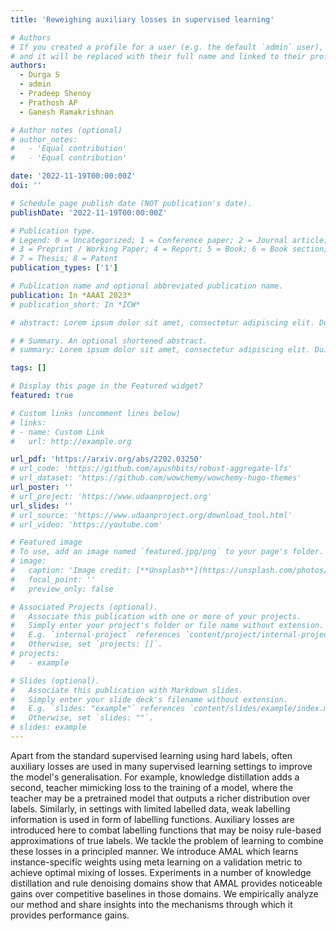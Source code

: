 ```yaml
---
title: 'Reweighing auxiliary losses in supervised learning'

# Authors
# If you created a profile for a user (e.g. the default `admin` user), write the username (folder name) here
# and it will be replaced with their full name and linked to their profile.
authors:
  - Durga S
  - admin
  - Pradeep Shenoy
  - Prathosh AP
  - Ganesh Ramakrishnan

# Author notes (optional)
# author_notes:
#   - 'Equal contribution'
#   - 'Equal contribution'

date: '2022-11-19T00:00:00Z'
doi: ''

# Schedule page publish date (NOT publication's date).
publishDate: '2022-11-19T00:00:00Z'

# Publication type.
# Legend: 0 = Uncategorized; 1 = Conference paper; 2 = Journal article;
# 3 = Preprint / Working Paper; 4 = Report; 5 = Book; 6 = Book section;
# 7 = Thesis; 8 = Patent
publication_types: ['1']

# Publication name and optional abbreviated publication name.
publication: In *AAAI 2023*
# publication_short: In *ICW*

# abstract: Lorem ipsum dolor sit amet, consectetur adipiscing elit. Duis posuere tellus ac convallis placerat. Proin tincidunt magna sed ex sollicitudin condimentum. Sed ac faucibus dolor, scelerisque sollicitudin nisi. Cras purus urna, suscipit quis sapien eu, pulvinar tempor diam. Quisque risus orci, mollis id ante sit amet, gravida egestas nisl. Sed ac tempus magna. Proin in dui enim. Donec condimentum, sem id dapibus fringilla, tellus enim condimentum arcu, nec volutpat est felis vel metus. Vestibulum sit amet erat at nulla eleifend gravida.

# # Summary. An optional shortened abstract.
# summary: Lorem ipsum dolor sit amet, consectetur adipiscing elit. Duis posuere tellus ac convallis placerat. Proin tincidunt magna sed ex sollicitudin condimentum.

tags: []

# Display this page in the Featured widget?
featured: true

# Custom links (uncomment lines below)
# links:
# - name: Custom Link
#   url: http://example.org

url_pdf: 'https://arxiv.org/abs/2202.03250'
# url_code: 'https://github.com/ayushbits/robust-aggregate-lfs'
# url_dataset: 'https://github.com/wowchemy/wowchemy-hugo-themes'
url_poster: ''
# url_project: 'https://www.udaanproject.org'
url_slides: ''
# url_source: 'https://www.udaanproject.org/download_tool.html'
# url_video: 'https://youtube.com'

# Featured image
# To use, add an image named `featured.jpg/png` to your page's folder.
# image:
#   caption: 'Image credit: [**Unsplash**](https://unsplash.com/photos/pLCdAaMFLTE)'
#   focal_point: ''
#   preview_only: false

# Associated Projects (optional).
#   Associate this publication with one or more of your projects.
#   Simply enter your project's folder or file name without extension.
#   E.g. `internal-project` references `content/project/internal-project/index.md`.
#   Otherwise, set `projects: []`.
# projects:
#   - example

# Slides (optional).
#   Associate this publication with Markdown slides.
#   Simply enter your slide deck's filename without extension.
#   E.g. `slides: "example"` references `content/slides/example/index.md`.
#   Otherwise, set `slides: ""`.
# slides: example
---
```



Apart from the standard supervised learning using hard labels, often auxiliary losses are used in many supervised learning settings to improve the model's generalisation. For example, knowledge distillation adds a second, teacher mimicking loss to the training of a model, where the teacher may be a pretrained model that outputs a richer distribution over labels. Similarly, in settings with limited labelled data, weak labelling information is used in form of labelling functions. Auxiliary losses are introduced here to combat labelling functions that may be noisy rule-based approximations of true labels. We tackle the problem of learning to combine these losses in a principled manner. We introduce AMAL which learns instance-specific weights using meta learning on a validation metric to achieve optimal mixing of losses. Experiments in a number of knowledge distillation and rule denoising domains show that AMAL provides noticeable gains over competitive baselines in those domains. We empirically analyze our method and share insights into the mechanisms through which it provides performance gains.
